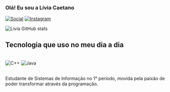 ### Olá! Eu sou a Lívia Caetano

[![Social](https://img.shields.io/badge/LinkedIn-0077B5?style=for-the-badge&logo=linkedin&logoColor=white)](https://www.linkedin.com/in/livia-caetano-639351272) 
[![Instagram](https://img.shields.io/badge/Instagram-E4405F?style=for-the-badge&logo=instagram&logoColor=white)](https://www.instagram.com/_liiviacaetano?igsh=MWFxb3Q2N243aDMzeA==)  

![Livia GitHub stats](https://github-readme-stats.vercel.app/api?username=LiviaCaetano&show_icons=true&theme=dracula)


## Tecnologia que uso no meu dia a dia

<div style="display: inline_block"><br/>
<img align="center" alt="C++" src="https://img.shields.io/badge/C-00599C?style=for-the-badge&logo=c&logoColor=white" />
<img align="center" alt="Java" src="https://img.shields.io/badge/Java-ED8B00?style=for-the-badge&logo=openjdk&logoColor=white" />
</div><br>

Estudante de Sistemas de Informação no 1° período, movida pela paixão de poder transformar através da programação.

